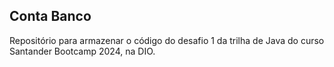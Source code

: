 ## Conta Banco

Repositório para armazenar o código do desafio 1 da trilha de Java do curso Santander Bootcamp 2024, na DIO.